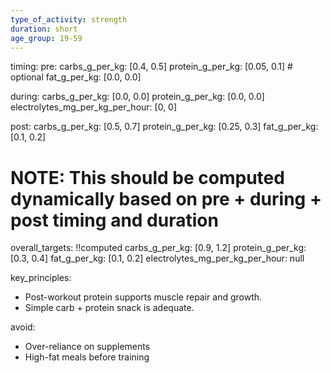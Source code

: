 ```yaml
---
type_of_activity: strength
duration: short
age_group: 19-59
---
```


timing:
pre:
carbs_g_per_kg: [0.4, 0.5]
protein_g_per_kg: [0.05, 0.1] # optional
fat_g_per_kg: [0.0, 0.0]

during:
carbs_g_per_kg: [0.0, 0.0]
protein_g_per_kg: [0.0, 0.0]
electrolytes_mg_per_kg_per_hour: [0, 0]

post:
carbs_g_per_kg: [0.5, 0.7]
protein_g_per_kg: [0.25, 0.3]
fat_g_per_kg: [0.1, 0.2]

# NOTE: This should be computed dynamically based on pre + during + post timing and duration

overall_targets: !!computed
carbs_g_per_kg: [0.9, 1.2]
protein_g_per_kg: [0.3, 0.4]
fat_g_per_kg: [0.1, 0.2]
electrolytes_mg_per_kg_per_hour: null

key_principles:

-   Post-workout protein supports muscle repair and growth.
-   Simple carb + protein snack is adequate.

avoid:

-   Over-reliance on supplements
-   High-fat meals before training
